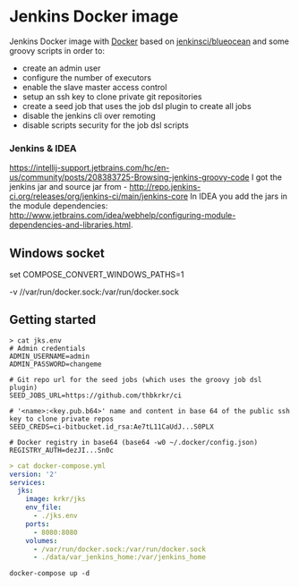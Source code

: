 # Jenkins Docker image

Jenkins Docker image with [Docker](https://docs.docker.com)  based on
[jenkinsci/blueocean](https://hub.docker.com/r/_/jenkinsci/) and some groovy scripts in order to:
  - create an admin user
  - configure the number of executors
  - enable the slave master access control
  - setup an ssh key to clone private git repositories
  - create a seed job that uses the job dsl plugin to create all jobs
  - disable the jenkins cli over remoting
  - disable scripts security for the job dsl scripts

### Jenkins & IDEA
https://intellij-support.jetbrains.com/hc/en-us/community/posts/208383725-Browsing-jenkins-groovy-code
I got the jenkins jar and source jar from - http://repo.jenkins-ci.org/releases/org/jenkins-ci/main/jenkins-core
In IDEA you add the jars in the module dependencies: http://www.jetbrains.com/idea/webhelp/configuring-module-dependencies-and-libraries.html.

## Windows socket 

set COMPOSE_CONVERT_WINDOWS_PATHS=1


-v //var/run/docker.sock:/var/run/docker.sock

## Getting started

```shell
> cat jks.env
# Admin credentials
ADMIN_USERNAME=admin
ADMIN_PASSWORD=changeme

# Git repo url for the seed jobs (which uses the groovy job dsl plugin)
SEED_JOBS_URL=https://github.com/thbkrkr/ci

# '<name>:<key.pub.b64>' name and content in base 64 of the public ssh key to clone private repos
SEED_CREDS=ci-bitbucket.id_rsa:Ae7tL11CaUdJ...S0PLX

# Docker registry in base64 (base64 -w0 ~/.docker/config.json)
REGISTRY_AUTH=dezJI...Sn0c
```

```yaml
> cat docker-compose.yml
version: '2'
services:
  jks:
    image: krkr/jks
    env_file:
      - ./jks.env
    ports:
      - 8080:8080
    volumes:
      - /var/run/docker.sock:/var/run/docker.sock
      - ./data/var_jenkins_home:/var/jenkins_home
```

```
docker-compose up -d
```
